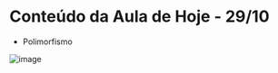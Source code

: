 # Conteúdo da Aula de Hoje - 29/10

- Polimorfismo


![image](https://user-images.githubusercontent.com/70485830/138302775-08e33239-f177-4ad4-8402-633bd90f550d.png)





